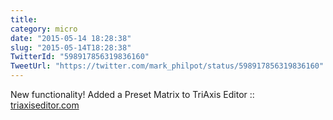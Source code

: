 ```yaml
---
title: 
category: micro
date: "2015-05-14 18:28:38"
slug: "2015-05-14T18:28:38"
TwitterId: "598917856319836160"
TweetUrl: "https://twitter.com/mark_philpot/status/598917856319836160"
---
```


New functionality! Added a Preset Matrix to TriAxis Editor ::
[triaxiseditor.com](http://triaxiseditor.com)
